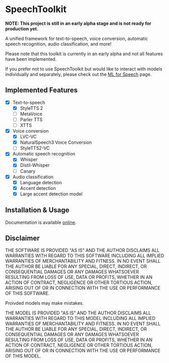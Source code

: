 # SpeechToolkit

**NOTE: This project is still in an early alpha stage and is not ready for production yet.**

A unified framework for text-to-speech, voice conversion, automatic speech recognition, audio classification, and more!

Please note that this toolkit is currently in an early alpha and not all features have been implemented.

If you prefer not to use SpeechToolkit but would like to interact with models individually and separately, please check out the [ML for Speech](https://github.com/ml-for-speech) page.

## Implemented Features

- [x] Text-to-speech
  - [x] StyleTTS 2
  - [ ] MetaVoice
  - [ ] Parler TTS
  - [ ] XTTS
- [x] Voice conversion
  - [x] LVC-VC
  - [x] NaturalSpeech3 Voice Conversion
  - [ ] StyleTTS2-VC
- [x] Automatic speech recognition
  - [x] Whisper
  - [x] Distil-Whisper
  - [ ] Canary
- [x] Audio classification
  - [x] Language detection
  - [x] Accent detection
  - [x] Large accent detection model

## Installation & Usage

Documentation is available [online](https://ml-for-speech.github.io/speechtoolkit).

## Disclaimer

THE SOFTWARE IS PROVIDED "AS IS" AND THE AUTHOR DISCLAIMS ALL WARRANTIES WITH REGARD TO THIS SOFTWARE INCLUDING ALL IMPLIED WARRANTIES OF MERCHANTABILITY AND FITNESS. IN NO EVENT SHALL THE AUTHOR BE LIABLE FOR ANY SPECIAL, DIRECT, INDIRECT, OR CONSEQUENTIAL DAMAGES OR ANY DAMAGES WHATSOEVER RESULTING FROM LOSS OF USE, DATA OR PROFITS, WHETHER IN AN ACTION OF CONTRACT, NEGLIGENCE OR OTHER TORTIOUS ACTION, ARISING OUT OF OR IN CONNECTION WITH THE USE OR PERFORMANCE OF THIS SOFTWARE.

Proivded models may make mistakes.

THE MODEL IS PROVIDED "AS IS" AND THE AUTHOR DISCLAIMS ALL WARRANTIES WITH REGARD TO THIS MODEL INCLUDING ALL IMPLIED WARRANTIES OF MERCHANTABILITY AND FITNESS. IN NO EVENT SHALL THE AUTHOR BE LIABLE FOR ANY SPECIAL, DIRECT, INDIRECT, OR CONSEQUENTIAL DAMAGES OR ANY DAMAGES WHATSOEVER RESULTING FROM LOSS OF USE, DATA OR PROFITS, WHETHER IN AN ACTION OF CONTRACT, NEGLIGENCE OR OTHER TORTIOUS ACTION, ARISING OUT OF OR IN CONNECTION WITH THE USE OR PERFORMANCE OF THIS MODEL.
